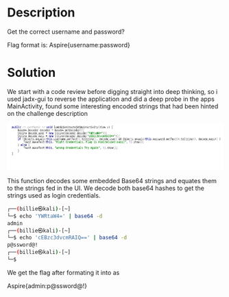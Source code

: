 # Description

Get the correct username and password?

Flag format is: Aspire{username:password}

# Solution

We start with a code review before digging straight into deep thinking, so i used jadx-gui to reverse the application and did a deep probe in the apps MainActivity, found some interesting encoded strings that had been hinted on the challenge description  

![Screenshot](https://github.com/W4W1R3/MOBILE-FORENSICS/blob/main/Aspire%20CTF%202021/2.%20Login/Screenshot_2023-07-11_07-18-29.png)

This function decodes some embedded Base64 strings and equates them to the strings fed in the UI. We decode both base64 hashes to get the strings used as login credentials.

```bash
┌──(billie㉿kali)-[~]
└─$ echo 'YWRtaW4=' | base64 -d
admin                                                                                                                                                                                                                                                                           
┌──(billie㉿kali)-[~]
└─$ echo 'cEBzc3dvcmRAIQ==' | base64 -d
p@ssword@!                                                                                                                                                                                                                                                                           
┌──(billie㉿kali)-[~]
└─$ 
```
 We get the flag after formating it into as 
 
 Aspire{admin:p@ssword@!} 

 
